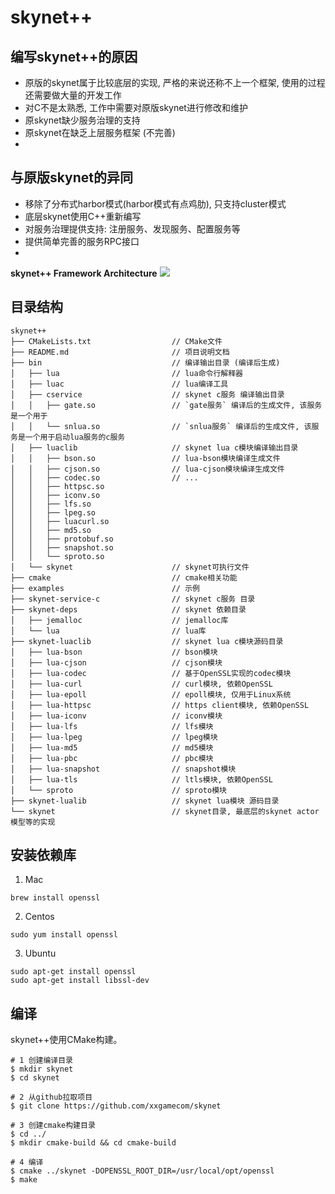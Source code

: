 skynet++
==========

## 编写skynet++的原因

* 原版的skynet属于比较底层的实现, 严格的来说还称不上一个框架, 使用的过程还需要做大量的开发工作
* 对C不是太熟悉, 工作中需要对原版skynet进行修改和维护
* 原skynet缺少服务治理的支持
* 原skynet在缺乏上层服务框架 (不完善)
* 

## 与原版skynet的异同

* 移除了分布式harbor模式(harbor模式有点鸡肋), 只支持cluster模式
* 底层skynet使用C++重新编写
* 对服务治理提供支持: 注册服务、发现服务、配置服务等
* 提供简单完善的服务RPC接口
* 

**skynet++ Framework Architecture**
![](docs/framework_architecture.jpg "")

## 目录结构
```
skynet++
├── CMakeLists.txt                  // CMake文件
├── README.md                       // 项目说明文档
├── bin                             // 编译输出目录 (编译后生成)
│   ├── lua                         // lua命令行解释器
│   ├── luac                        // lua编译工具
│   ├── cservice                    // skynet c服务 编译输出目录
│   │   ├── gate.so                 // `gate服务` 编译后的生成文件, 该服务是一个用于 
│   │   └── snlua.so                // `snlua服务` 编译后的生成文件, 该服务是一个用于启动lua服务的c服务
│   ├── luaclib                     // skynet lua c模块编译输出目录
│   │   ├── bson.so                 // lua-bson模块编译生成文件
│   │   ├── cjson.so                // lua-cjson模块编译生成文件
│   │   ├── codec.so                // ...
│   │   ├── httpsc.so
│   │   ├── iconv.so
│   │   ├── lfs.so
│   │   ├── lpeg.so
│   │   ├── luacurl.so
│   │   ├── md5.so
│   │   ├── protobuf.so
│   │   ├── snapshot.so
│   │   └── sproto.so
│   └── skynet                      // skynet可执行文件
├── cmake                           // cmake相关功能
├── examples                        // 示例
├── skynet-service-c                // skynet c服务 目录
├── skynet-deps                     // skynet 依赖目录
│   ├── jemalloc                    // jemalloc库
│   └── lua                         // lua库
├── skynet-luaclib                  // skynet lua c模块源码目录
│   ├── lua-bson                    // bson模块
│   ├── lua-cjson                   // cjson模块
│   ├── lua-codec                   // 基于OpenSSL实现的codec模块
│   ├── lua-curl                    // curl模块, 依赖OpenSSL
│   ├── lua-epoll                   // epoll模块, 仅用于Linux系统
│   ├── lua-httpsc                  // https client模块, 依赖OpenSSL
│   ├── lua-iconv                   // iconv模块
│   ├── lua-lfs                     // lfs模块
│   ├── lua-lpeg                    // lpeg模块
│   ├── lua-md5                     // md5模块
│   ├── lua-pbc                     // pbc模块
│   ├── lua-snapshot                // snapshot模块
│   ├── lua-tls                     // ltls模块, 依赖OpenSSL
│   └── sproto                      // sproto模块
├── skynet-lualib                   // skynet lua模块 源码目录
└── skynet                          // skynet目录, 最底层的skynet actor模型等的实现
```

## 安装依赖库

1. Mac
```shell
brew install openssl
```

2. Centos
```shell
sudo yum install openssl
```

3. Ubuntu
```shell
sudo apt-get install openssl
sudo apt-get install libssl-dev
```

## 编译
skynet++使用CMake构建。

```shell
# 1 创建编译目录
$ mkdir skynet
$ cd skynet

# 2 从github拉取项目
$ git clone https://github.com/xxgamecom/skynet

# 3 创建cmake构建目录
$ cd ../
$ mkdir cmake-build && cd cmake-build

# 4 编译
$ cmake ../skynet -DOPENSSL_ROOT_DIR=/usr/local/opt/openssl
$ make
```


